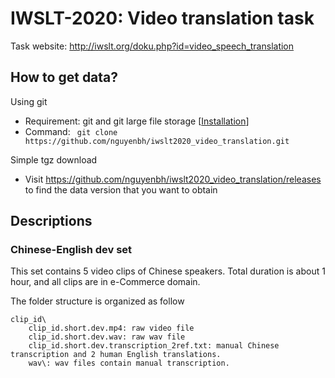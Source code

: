 # IWSLT-2020: Video translation task

Task website: http://iwslt.org/doku.php?id=video_speech_translation

## How to get data?

Using git
+ Requirement: git and git large file storage [[Installation](https://help.github.com/en/github/managing-large-files/installing-git-large-file-storage)]
+ Command: ```
git clone https://github.com/nguyenbh/iwslt2020_video_translation.git```

Simple tgz download
+ Visit https://github.com/nguyenbh/iwslt2020_video_translation/releases to find the data version that you want to obtain

## Descriptions

### Chinese-English dev set
This set contains 5 video clips of Chinese speakers. Total duration is about 1 hour, and all clips are in e-Commerce domain.

The folder structure is organized as follow
```
clip_id\
    clip_id.short.dev.mp4: raw video file
    clip_id.short.dev.wav: raw wav file
    clip_id.short.dev.transcription_2ref.txt: manual Chinese transcription and 2 human English translations.
    wav\: wav files contain manual transcription.
```
